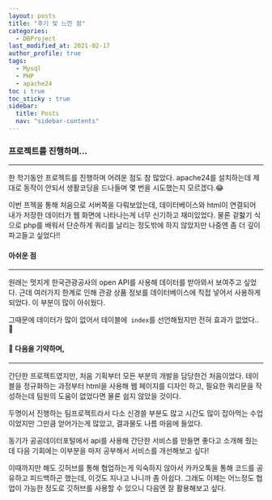 ```yaml
---
layout: posts
title: "후기 및 느낀 점"
categories:
  - DBProject
last_modified_at: 2021-02-17
author_profile: true
tags:
  - Mysql
  - PHP
  - apache24
toc : true
toc_sticky : true
sidebar:
  title: Posts
  nav: "sidebar-contents"
---
```


### 프로젝트를 진행하며...

-----

한 학기동안 프로젝트를 진행하며 어려운 점도 참 많았다. apache24를 설치하는데 제대로 동작이 안되서 생활코딩을 드나들며 몇 번을 시도했는지 모르겠다.😂

이번 프젝을 통해 처음으로 서버쪽을 다뤄보았는데, 데이터베이스와 html이 연결되어 내가 저장한 데이터가 웹 화면에 나타나는게 너무 신기하고 재미있었다. 물론 겉핧기 식으로 php를 배워서 단순하게 쿼리를 날리는 정도밖에 하지 않았지만 나중엔 좀 더 깊이 파고들고 싶었다!!


#### 아쉬운 점

----

원래는 멋지게 한국관광공사의 open API를 사용해 데이터를 받아와서 보여주고 싶었다. 근데 여러가지 한계로 인해 관광 상품 정보를 데이터베이스에 직접 넣어서 사용하게 되었다. 이 부분이 많이 아쉬웠다.

그때문에 데이터가 많이 없어서 테이블에``` index```를 선언해뒀지만 전혀 효과가 없었다.. 🤣

#### 🛫 다음을 기약하며,

-----

간단한 프로젝트였지만, 처음 기획부터 모든 부분의 개발을 담당한건 처음이었다. 테이블을 정규화하는 과정부터 html을 사용해 웹 페이지를 디자인 하고, 필요한 쿼리문을 작성하는데 팀원의 도움이 없었다면 물론 쉽지 않았을 것이다.

두명이서 진행하는 팀프로젝트라서 다소 신경쓸 부분도 많고 시간도 많이 잡아먹는 수업이었지만 그만큼 얻어가는게 많았고, 결과물도 나름 마음에 들었다.

동기가 공공데이터포털에서 api를 사용해 간단한 서비스를 만들면 좋다고 소개해 줬는데 다음 기회에는 이부분을 마저 공부해서 서비스를 개선해보고 싶다!

이때까지만 해도 깃허브를 통해 협업하는게 익숙하지 않아서 카카오톡을 통해 코드를 공유하고 피드백하곤 했는데, 이것도 지나고 나니까 좀 아쉽다. 그래도 이제는 어느정도 협업이 가능한 정도로 깃허브를 사용할 수 있으니 다음엔 잘 활용해보고 싶다.

